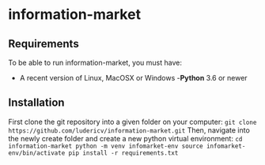 # information-market
## Requirements
To be able to run information-market, you must have:
- A recent version of Linux, MacOSX or Windows
-**Python** 3.6 or newer
## Installation
First clone the git repository into a given folder on your computer:
`
git clone https://github.com/ludericv/information-market.git
`
Then, navigate into the newly create folder and create a new python virtual environment:
`
cd information-market
python -m venv infomarket-env
source infomarket-env/bin/activate
pip install -r requirements.txt
`
